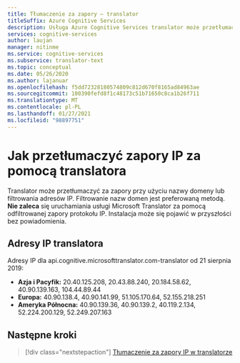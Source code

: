 ```yaml
---
title: Tłumaczenie za zapory — translator
titleSuffix: Azure Cognitive Services
description: Usługa Azure Cognitive Services translator może przetłumaczyć za zapory za pomocą nazwy domeny lub filtrowania adresów IP.
services: cognitive-services
author: laujan
manager: nitinme
ms.service: cognitive-services
ms.subservice: translator-text
ms.topic: conceptual
ms.date: 05/26/2020
ms.author: lajanuar
ms.openlocfilehash: f5dd72328180574809c812d670f8165ad84963ae
ms.sourcegitcommit: 100390fefd8f1c48173c51b71650c8ca1b26f711
ms.translationtype: MT
ms.contentlocale: pl-PL
ms.lasthandoff: 01/27/2021
ms.locfileid: "98897751"
---
```

# <a name="how-to-translate-behind-ip-firewalls-with-translator"></a>Jak przetłumaczyć zapory IP za pomocą translatora

Translator może przetłumaczyć za zapory przy użyciu nazwy domeny lub filtrowania adresów IP. Filtrowanie nazw domen jest preferowaną metodą. **Nie zaleca** się uruchamiania usługi Microsoft Translator za pomocą odfiltrowanej zapory protokołu IP. Instalacja może się pojawić w przyszłości bez powiadomienia.

## <a name="translator-ip-addresses"></a>Adresy IP translatora
Adresy IP dla api.cognitive.microsofttranslator.com-translator od 21 sierpnia 2019:

* **Azja i Pacyfik:** 20.40.125.208, 20.43.88.240, 20.184.58.62, 40.90.139.163, 104.44.89.44
* **Europa:** 40.90.138.4, 40.90.141.99, 51.105.170.64, 52.155.218.251
* **Ameryka Północna:** 40.90.139.36, 40.90.139.2, 40.119.2.134, 52.224.200.129, 52.249.207.163

## <a name="next-steps"></a>Następne kroki
> [!div class="nextstepaction"]
> [Tłumaczenie za zapory IP w translatorze](reference/v3-0-translate.md)
